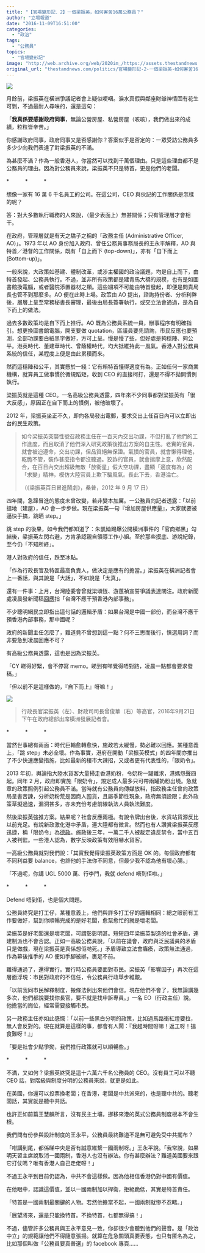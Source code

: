```yaml
---
title: "【官場變形記．2】一個梁振英，如何害苦16萬公務員？"
author: "立場報道"
date: "2016-11-09T16:51:00"
categories:
  - "政治"
tags:
  - "公務員"
topics:
  - "官場變形記"
image: "http://web.archive.org/web/2020im_/https://assets.thestandnews.com/media/photos/cy-09_5q9hz.png"
original_url: "thestandnews.com/politics/官場變形記-2-一個梁振英-如何害苦16萬公務員"
---
```

![](http://web.archive.org/web/2020im_/https://assets.thestandnews.com/media/photos/cy-09_5q9hz.png)

月餘前，梁振英在橫洲爭議記者會上疑似哽咽。淚水真假與鄰座財爺神情固有花生可剝，不過最耐人尋味的，還是這句：

「**我真係要感謝政府同事**，無論公營房屋、私營房屋（咳咳），我們做出來的成績，粒粒皆辛苦。」

你感謝政府同事，政府同事又是否感謝你？答案似乎是否定的：一眾受訪公務員多多少少向我們表達了對梁振英的不滿。

為甚麼不滿？作為一般香港人，你當然可以找到千萬個理由。只是這些理由都不是公務員的理由。因為對公務員來說，梁振英不只是特首，更是他們的老闆。

\*　　　\*　　　\*

想像一家有 16 萬 6 千名員工的公司。在這公司，CEO 與伙記的工作關係是怎樣的呢？

答：對大多數執行職務的人來說，（最少表面上）無甚關係；只有管理層才會相干。

在政府，管理層就是有天之驕子之稱的「政務主任 (Administrative Officer, AO)」。1973 年以 AO 身份加入政府、曾任公務員事務局長的王永平解釋，AO 與特首／港督的工作關係，既有「自上而下 (top-down)」，亦有「自下而上 (Bottom-up)」。

一般來說，大政策如基建、體制改革，或涉主權國的政治議題，均是自上而下，由特首發起、公務員執行。不過，並非所有政策都是建青馬大橋的規模，也有是如圖書館換電腦，或者醫院添置器材之類。這些細項不可能由特首發起，即便是問責局長也管不到那麼多。AO 便在此時上場。政策由 AO 提出，諮詢持份者、分析利弊後，層層上呈至常務秘書長審理，最後由局長簽署執行，或交立法會通過，是為自下而上的做法。

過去多數政策均是自下而上推行。AO 既為公務員系統一員，辦事程序有明確指引。想更換圖書館電腦，開支要做 quotation，區議員要先諮詢，市民反應也要預測，全部功課要白紙黑字做好，方可上呈。慢是慢了些，但好處是夠穩陣、夠公平。港英時代、董建華時代、曾蔭權時代，均大抵維持此一風氣。香港人對公務員系統的信任，某程度上便是由此累積而來。

然而這穩陣和公平，其實懸於一綫：它有賴特首懂得適度有為。正如任何一家商業機構，就算員工做事慣於循規蹈矩，收到 CEO 的直接柯打，還是不得不拋開慣例執行。

梁振英就是這種 CEO。一名高級公務員透露，四年來不少同事都對梁振英有「很大反感」，原因正在自下而上的慣例，被他破壞了。

2012 年，梁振英坐正不久，即向各局發出電郵，要求交出上任百日內可以立即出台的民生政策。

> 如今梁振英突襲性號召政務主任在一百天內交出功課，不但打亂了他們的工作進度，而且取消了他們深入研究政策後推出方案的自主性。老實的官員，就會被迫遵命，交出功課，但品質絕無保證。氣憤的官員，就會懶得理他，乾脆不管，裝作甚麼指令都沒聽過。狡詐的官員，就會揣摩上意，欣然配合，在百日內交出超級無敵「放衞星」假大空功課，盡顯「適度有為」的「求變」精神，模仿大陸官員上欺下騙風氣。長此下去，香港淪亡。
> 
> （《梁振英百日冒進鬧劇》，桑普，2012 年 9 月 17 日）

四年間，急躁冒進的態度未曾改變，若非變本加厲。一公務員向記者透露：「以前搵地（建屋），AO 會一步步做。現在梁振英一句『增加房屋供應量』，大家就要被逼快手搞，跳晒 step。」

跳 step 的後果，如今我們都知道了：朱凱廸踢爆公開橫洲事件的「官商鄉黑」勾結後，梁振英左閃右避，方肯承認親自領導工作小組。至於那些摸底、游說紀錄，至今仍「不知所終」。

港人對政府的信任，跌至冰點。

「作為行政長官及特區最高負責人，做決定是應有的擔當。」梁振英在橫洲記者會上一番話，與其說是「大話」，不如說是「太真」。

還有一件事：上月，台灣陸委會曾就梁頌恆、游蕙禎宣誓爭議表達關注。政府新聞處凌晨發新聞稿[回應](http://web.archive.org/web/20210917131659/http://www.news.gov.hk/tc/categories/admin/html/2016/10/20161021_091425.shtml)指「台灣不應干預香港內部事務」。

不少聰明網民立即指出這句話的邏輯矛盾：如果台灣是中國一部份，而台灣不應干預香港內部事務，那中國呢？

政府的新聞主任怎麼了，難道竟不曾想到這一點？何不三思而後行，慎選用詞？而非要急到凌晨回應不可？

有高級公務員透露，這也是因為梁振英。

「CY 睇得好緊，會不停寫 memo。睇到有咩覺得唔對路，凌晨一點都會要求發稿。」

「但以前不是這樣做的，『自下而上』呀嘛！」

![](http://web.archive.org/web/2020im_/https://assets.thestandnews.com/media/photos/cy1_hjlOD.PNG)
> 行政長官梁振英（左）、財政司司長曾俊華（右）等高官，2016年9月21日下午在政府總部出席橫洲發展記者會。

\*　　　\*　　　\*

當然世事總有兩面：時代巨輪愈轉愈快，施政若太緩慢，勢必難以回應。某種意義上，「跳 step」未必全壞。作為事實，港府在開動「梁振英模式」的四年間亦推出了不少快速應變措施，比如最新的樓市大辣招，又或者更有代表性的，「限奶令」。

2013 年初，輿論指大陸水貨客大量掃走香港奶粉，令奶粉一罐難求，港媽怨聲四起。同年 2 月，政府即實施「限奶令」，規定成人最多只可帶兩罐奶粉出境。急就章的政策照例引起公務員不滿。當時就有公務員向傳媒放料，指政務主任曾向政策局呈書苦諫，分析奶粉荒是因商人囤貨，且屬季節性現象，政府無須設限；此外政策草擬過速，漏洞甚多，亦未充份考慮前線執法人員執法難度。

然後梁振英強推方案。結果呢？社會反應兩極。有說令牌出台後，水貨站貨源反比以前充足。有說新政激化港中矛盾，連大陸都有微言。然而也有人讚賞梁振英反應迅捷，稱「限奶令」為[德政](http://web.archive.org/web/20210917131659/http://blogcity.me/blog/reply_blog_public.asp?qstr=f:OL7W1PRML453461%7CcatID:%7CcatType:1%7Ckeyword:%7Csearchtype:%7Cid:583378)。施政後三年，一萬二千人被裁定違反禁令，當中五百人被判監。一些港人認為，數字反映政策有效阻嚇水貨客。

一高級公務員就對我們說：「其實我覺得梁振英政策方面是 OK 的。每個政府都有不同利益要 balance，也許他的手法你不同意，但最少我不認為他有壞心腸。」

「不過呢，你講 UGL 5000 萬、行李門，我就 defend 唔到佢啦。」

\*　　　\*　　　\*

Defend 唔到佢，也是個大問題。

公務員終究是打工仔，某種意義上，他們與許多打工仔的邏輯相同：總之眼前有工作要做好，幫到你順暢完成的是好老闆，愈幫愈忙的就是壞老闆。

梁振英是好老闆還是壞老闆，可謂彰彰明甚。短短四年梁振英製造的社會矛盾，連建制派也不會否認。正如一高級公務員說，「以前在議會，政府與泛民議員的矛盾只是做戲，現在梁振英是真係想佢哋死。」矛盾導致立法會癱瘓，政策無法通過，作為幕後推手的 AO 便如手腳被綁，裹足不前。

難得通過了，還得實行。實行時公務員要面對市民。梁振英「影響因子」再次在這層面浮現：市民對政府的不信任，令公務員行政舉步維艱。

「以前我同市民解釋制度，搬條法例出來他們會信。現在他們不會了，我無論講幾多次，他們都說要找你長官，要不就是找申訴專員。」一名 EO（行政主任）說。他擔當的崗位，經常需要接觸市民。

另一政務主任亦如此感慨：「以前一些黑白分明的政策，比如過馬路衝紅燈要拉，無人會反對的。現在就算是這樣的事，都會有人鬧：『我趕時間呀嘛！返工呀！搵食難呀！』」

「要是社會少點爭拗，我們推行政策就可以順暢些。」

\*　　　\*　　　\*

不滿，又如何？梁振英終究是這十六萬六千名公務員的 CEO。沒有員工可以不聽 CEO 話，對階級與制度分明的公務員來說，就更是如此。

在美國，你還可以投票換老闆；在香港，老闆是中共派來的，也是聽中共的。聽老闆話，其實就是聽中共話。

也許正如前篇王慧麟所言，沒有民主土壤，挪移來港的英式公務員制度根本不會生根。

我們問有份參與設計制度的王永平，公務員最終難道不是無可避免受中共擺布？

「咁講到尾，都係睇中央是否有誠意維繫一國兩制呀。」王永平說。「我常說，如果明天習主席說取消一國兩制，香港人也沒有辦法。你有甚麼辦法？難道美國要來跟它打仗嗎？唯有香港人自己走佬呀！」

不過王永平到目前仍認為，中共不會這樣做。因為他相信香港仍對中國有價值。

在他眼中，認識這價值，並以一國兩制加以捍衛，拒絕跪低，其實是特首責任。

「特首是一國兩制最關鍵的人物。若然他擔當不起，一國兩制就慘不忍睹。」

「展望將來，還是只能換特首。不換特首，乜都無得搞！」

不過，儘管許多公務員與王永平意見一致，你卻很少會聽到他們的聲音。是「政治中立」的規範讓他們不得隨意張揚。就算在危急關頭真要表態，也只有匿名為之，比如那個叫做「公務員要真普選」的 facebook 專頁......